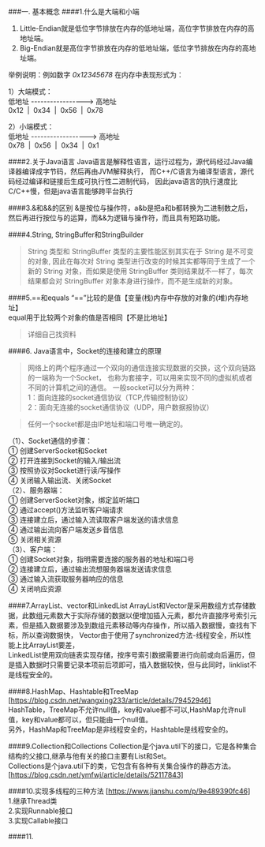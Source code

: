 ###一. 基本概念
####1.什么是大端和小端
1) Little-Endian就是低位字节排放在内存的低地址端，高位字节排放在内存的高地址端。
2) Big-Endian就是高位字节排放在内存的低地址端，低位字节排放在内存的高地址端。

举例说明：例如数字 *0x12345678* 在内存中表现形式为：

1）大端模式：  
低地址 -----------------> 高地址  
0x12  |  0x34  |  0x56  |  0x78

2）小端模式：  
低地址 ------------------> 高地址  
0x78  |  0x56  |  0x34  |  0x1  

####2.关于Java语言
Java语言是解释性语言，运行过程为，源代码经过Java编译器编译成字节码，然后再由JVM解释执行，
而C++/C语言为编译型语言，源代码经过编译和链接后生成可执行性二进制代码，
因此java语言的执行速度比C/C++慢，但是java语言能够跨平台执行

####3.&和&&的区别
&是按位与操作符，a&b是把a和b都转换为二进制数之后，然后再进行按位与的运算，而&&为逻辑与操作符，而且具有短路功能。

####4.String, StringBuffer和StringBuilder
 >String 类型和 StringBuffer 类型的主要性能区别其实在于 String 是不可变的对象, 因此在每次对 String 类型进行改变的时候其实都等同于生成了一个新的 String 对象，而如果是使用 StringBuffer 类则结果就不一样了，每次结果都会对 StringBuffer 对象本身进行操作，而不是生成新的对象。
 
####5.==和equals
 “==”比较的是值【变量(栈)内存中存放的对象的(堆)内存地址】   
 equal用于比较两个对象的值是否相同【不是比地址】
 >详细自己找资料
 
####6. Java语言中，Socket的连接和建立的原理

>网络上的两个程序通过一个双向的通信连接实现数据的交换，这个双向链路的一端称为一个Socket，
也称为套接字，可以用来实现不同的虚拟机或者不同的计算机之间的通信。
一般socket可以分为两种：  
1：面向连接的socket通信协议（TCP,传输控制协议）  
2：面向无连接的socket通信协议（UDP，用户数据报协议）

>任何一个socket都是由IP地址和端口号唯一确定的。

 （1）、Socket通信的步骤：  
                 ① 创建ServerSocket和Socket  
                 ② 打开连接到Socket的输入/输出流  
                 ③ 按照协议对Socket进行读/写操作  
                 ④ 关闭输入输出流、关闭Socket  
 （2）、服务器端：  
                 ① 创建ServerSocket对象，绑定监听端口  
                 ② 通过accept()方法监听客户端请求  
                 ③ 连接建立后，通过输入流读取客户端发送的请求信息  
                 ④ 通过输出流向客户端发送乡音信息  
                 ⑤ 关闭相关资源  
 （3）、客户端：  
                 ① 创建Socket对象，指明需要连接的服务器的地址和端口号  
                 ② 连接建立后，通过输出流想服务器端发送请求信息  
                 ③ 通过输入流获取服务器响应的信息  
                 ④ 关闭响应资源               

####7.ArrayList、vector和LinkedList
ArrayList和Vector是采用数组方式存储数据，此数组元素数大于实际存储的数据以便增加插入元素，都允许直接序号索引元素，但是插入数据要涉及到数组元素移动等内存操作，所以插入数据慢，查找有下标，所以查询数据快，
Vector由于使用了synchronized方法-线程安全，所以性能上比ArrayList要差，  
LinkedList使用双向链表实现存储，按序号索引数据需要进行向前或向后遍历，但是插入数据时只需要记录本项前后项即可，插入数据较快，但与此同时，linklist不是线程安全的。

####8.HashMap、Hashtable和TreeMap
[https://blog.csdn.net/wangxing233/article/details/79452946]  
HashTable，TreeMap不允许null值，key和value都不可以,HashMap允许null值，key和value都可以，但只能由一个null值。  
另外，HashMap和TreeMap是非线程安全的，Hashtable是线程安全的。

####9.Collection和Collections
Collection是个java.util下的接口，它是各种集合结构的父接口,继承与他有关的接口主要有List和Set。    
Collections是个java.util下的类，它包含有各种有关集合操作的静态方法。  
[https://blog.csdn.net/ymfwj/article/details/52117843]

####10.实现多线程的三种方法
[https://www.jianshu.com/p/9e489390fc46]  
1.继承Thread类  
2.实现Runnable接口  
3.实现Callable接口  

####11.


